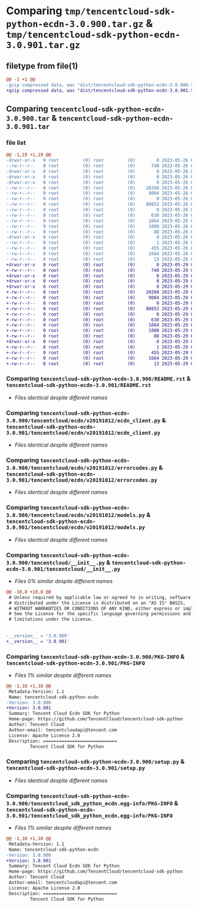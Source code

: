 # Comparing `tmp/tencentcloud-sdk-python-ecdn-3.0.900.tar.gz` & `tmp/tencentcloud-sdk-python-ecdn-3.0.901.tar.gz`

## filetype from file(1)

```diff
@@ -1 +1 @@
-gzip compressed data, was "dist/tencentcloud-sdk-python-ecdn-3.0.900.tar", last modified: Fri May 26 02:17:58 2023, max compression
+gzip compressed data, was "dist/tencentcloud-sdk-python-ecdn-3.0.901.tar", last modified: Mon May 29 02:26:58 2023, max compression
```

## Comparing `tencentcloud-sdk-python-ecdn-3.0.900.tar` & `tencentcloud-sdk-python-ecdn-3.0.901.tar`

### file list

```diff
@@ -1,19 +1,19 @@
-drwxr-xr-x   0 root         (0) root         (0)        0 2023-05-26 02:17:58.000000 tencentcloud-sdk-python-ecdn-3.0.900/
--rw-r--r--   0 root         (0) root         (0)      740 2023-05-26 02:17:58.000000 tencentcloud-sdk-python-ecdn-3.0.900/README.rst
-drwxr-xr-x   0 root         (0) root         (0)        0 2023-05-26 02:17:58.000000 tencentcloud-sdk-python-ecdn-3.0.900/tencentcloud/
-drwxr-xr-x   0 root         (0) root         (0)        0 2023-05-26 02:17:58.000000 tencentcloud-sdk-python-ecdn-3.0.900/tencentcloud/ecdn/
-drwxr-xr-x   0 root         (0) root         (0)        0 2023-05-26 02:17:58.000000 tencentcloud-sdk-python-ecdn-3.0.900/tencentcloud/ecdn/v20191012/
--rw-r--r--   0 root         (0) root         (0)    20260 2023-05-26 02:17:58.000000 tencentcloud-sdk-python-ecdn-3.0.900/tencentcloud/ecdn/v20191012/ecdn_client.py
--rw-r--r--   0 root         (0) root         (0)     9084 2023-05-26 02:17:58.000000 tencentcloud-sdk-python-ecdn-3.0.900/tencentcloud/ecdn/v20191012/errorcodes.py
--rw-r--r--   0 root         (0) root         (0)        0 2023-05-26 02:17:58.000000 tencentcloud-sdk-python-ecdn-3.0.900/tencentcloud/ecdn/v20191012/__init__.py
--rw-r--r--   0 root         (0) root         (0)    80852 2023-05-26 02:17:58.000000 tencentcloud-sdk-python-ecdn-3.0.900/tencentcloud/ecdn/v20191012/models.py
--rw-r--r--   0 root         (0) root         (0)        0 2023-05-26 02:17:58.000000 tencentcloud-sdk-python-ecdn-3.0.900/tencentcloud/ecdn/__init__.py
--rw-r--r--   0 root         (0) root         (0)      630 2023-05-26 02:17:58.000000 tencentcloud-sdk-python-ecdn-3.0.900/tencentcloud/__init__.py
--rw-r--r--   0 root         (0) root         (0)     1664 2023-05-26 02:17:58.000000 tencentcloud-sdk-python-ecdn-3.0.900/PKG-INFO
--rw-r--r--   0 root         (0) root         (0)     1008 2023-05-26 02:17:58.000000 tencentcloud-sdk-python-ecdn-3.0.900/setup.py
--rw-r--r--   0 root         (0) root         (0)       88 2023-05-26 02:17:58.000000 tencentcloud-sdk-python-ecdn-3.0.900/setup.cfg
-drwxr-xr-x   0 root         (0) root         (0)        0 2023-05-26 02:17:58.000000 tencentcloud-sdk-python-ecdn-3.0.900/tencentcloud_sdk_python_ecdn.egg-info/
--rw-r--r--   0 root         (0) root         (0)        1 2023-05-26 02:17:58.000000 tencentcloud-sdk-python-ecdn-3.0.900/tencentcloud_sdk_python_ecdn.egg-info/dependency_links.txt
--rw-r--r--   0 root         (0) root         (0)      455 2023-05-26 02:17:58.000000 tencentcloud-sdk-python-ecdn-3.0.900/tencentcloud_sdk_python_ecdn.egg-info/SOURCES.txt
--rw-r--r--   0 root         (0) root         (0)     1664 2023-05-26 02:17:58.000000 tencentcloud-sdk-python-ecdn-3.0.900/tencentcloud_sdk_python_ecdn.egg-info/PKG-INFO
--rw-r--r--   0 root         (0) root         (0)       13 2023-05-26 02:17:58.000000 tencentcloud-sdk-python-ecdn-3.0.900/tencentcloud_sdk_python_ecdn.egg-info/top_level.txt
+drwxr-xr-x   0 root         (0) root         (0)        0 2023-05-29 02:26:58.000000 tencentcloud-sdk-python-ecdn-3.0.901/
+-rw-r--r--   0 root         (0) root         (0)      740 2023-05-29 02:26:58.000000 tencentcloud-sdk-python-ecdn-3.0.901/README.rst
+drwxr-xr-x   0 root         (0) root         (0)        0 2023-05-29 02:26:58.000000 tencentcloud-sdk-python-ecdn-3.0.901/tencentcloud/
+drwxr-xr-x   0 root         (0) root         (0)        0 2023-05-29 02:26:58.000000 tencentcloud-sdk-python-ecdn-3.0.901/tencentcloud/ecdn/
+drwxr-xr-x   0 root         (0) root         (0)        0 2023-05-29 02:26:58.000000 tencentcloud-sdk-python-ecdn-3.0.901/tencentcloud/ecdn/v20191012/
+-rw-r--r--   0 root         (0) root         (0)    20260 2023-05-29 02:26:58.000000 tencentcloud-sdk-python-ecdn-3.0.901/tencentcloud/ecdn/v20191012/ecdn_client.py
+-rw-r--r--   0 root         (0) root         (0)     9084 2023-05-29 02:26:58.000000 tencentcloud-sdk-python-ecdn-3.0.901/tencentcloud/ecdn/v20191012/errorcodes.py
+-rw-r--r--   0 root         (0) root         (0)        0 2023-05-29 02:26:58.000000 tencentcloud-sdk-python-ecdn-3.0.901/tencentcloud/ecdn/v20191012/__init__.py
+-rw-r--r--   0 root         (0) root         (0)    80852 2023-05-29 02:26:58.000000 tencentcloud-sdk-python-ecdn-3.0.901/tencentcloud/ecdn/v20191012/models.py
+-rw-r--r--   0 root         (0) root         (0)        0 2023-05-29 02:26:58.000000 tencentcloud-sdk-python-ecdn-3.0.901/tencentcloud/ecdn/__init__.py
+-rw-r--r--   0 root         (0) root         (0)      630 2023-05-29 02:26:58.000000 tencentcloud-sdk-python-ecdn-3.0.901/tencentcloud/__init__.py
+-rw-r--r--   0 root         (0) root         (0)     1664 2023-05-29 02:26:58.000000 tencentcloud-sdk-python-ecdn-3.0.901/PKG-INFO
+-rw-r--r--   0 root         (0) root         (0)     1008 2023-05-29 02:26:58.000000 tencentcloud-sdk-python-ecdn-3.0.901/setup.py
+-rw-r--r--   0 root         (0) root         (0)       88 2023-05-29 02:26:58.000000 tencentcloud-sdk-python-ecdn-3.0.901/setup.cfg
+drwxr-xr-x   0 root         (0) root         (0)        0 2023-05-29 02:26:58.000000 tencentcloud-sdk-python-ecdn-3.0.901/tencentcloud_sdk_python_ecdn.egg-info/
+-rw-r--r--   0 root         (0) root         (0)        1 2023-05-29 02:26:58.000000 tencentcloud-sdk-python-ecdn-3.0.901/tencentcloud_sdk_python_ecdn.egg-info/dependency_links.txt
+-rw-r--r--   0 root         (0) root         (0)      455 2023-05-29 02:26:58.000000 tencentcloud-sdk-python-ecdn-3.0.901/tencentcloud_sdk_python_ecdn.egg-info/SOURCES.txt
+-rw-r--r--   0 root         (0) root         (0)     1664 2023-05-29 02:26:58.000000 tencentcloud-sdk-python-ecdn-3.0.901/tencentcloud_sdk_python_ecdn.egg-info/PKG-INFO
+-rw-r--r--   0 root         (0) root         (0)       13 2023-05-29 02:26:58.000000 tencentcloud-sdk-python-ecdn-3.0.901/tencentcloud_sdk_python_ecdn.egg-info/top_level.txt
```

### Comparing `tencentcloud-sdk-python-ecdn-3.0.900/README.rst` & `tencentcloud-sdk-python-ecdn-3.0.901/README.rst`

 * *Files identical despite different names*

### Comparing `tencentcloud-sdk-python-ecdn-3.0.900/tencentcloud/ecdn/v20191012/ecdn_client.py` & `tencentcloud-sdk-python-ecdn-3.0.901/tencentcloud/ecdn/v20191012/ecdn_client.py`

 * *Files identical despite different names*

### Comparing `tencentcloud-sdk-python-ecdn-3.0.900/tencentcloud/ecdn/v20191012/errorcodes.py` & `tencentcloud-sdk-python-ecdn-3.0.901/tencentcloud/ecdn/v20191012/errorcodes.py`

 * *Files identical despite different names*

### Comparing `tencentcloud-sdk-python-ecdn-3.0.900/tencentcloud/ecdn/v20191012/models.py` & `tencentcloud-sdk-python-ecdn-3.0.901/tencentcloud/ecdn/v20191012/models.py`

 * *Files identical despite different names*

### Comparing `tencentcloud-sdk-python-ecdn-3.0.900/tencentcloud/__init__.py` & `tencentcloud-sdk-python-ecdn-3.0.901/tencentcloud/__init__.py`

 * *Files 0% similar despite different names*

```diff
@@ -10,8 +10,8 @@
 # Unless required by applicable law or agreed to in writing, software
 # distributed under the License is distributed on an "AS IS" BASIS,
 # WITHOUT WARRANTIES OR CONDITIONS OF ANY KIND, either express or implied.
 # See the License for the specific language governing permissions and
 # limitations under the License.
 
 
-__version__ = '3.0.900'
+__version__ = '3.0.901'
```

### Comparing `tencentcloud-sdk-python-ecdn-3.0.900/PKG-INFO` & `tencentcloud-sdk-python-ecdn-3.0.901/PKG-INFO`

 * *Files 1% similar despite different names*

```diff
@@ -1,10 +1,10 @@
 Metadata-Version: 1.1
 Name: tencentcloud-sdk-python-ecdn
-Version: 3.0.900
+Version: 3.0.901
 Summary: Tencent Cloud Ecdn SDK for Python
 Home-page: https://github.com/TencentCloud/tencentcloud-sdk-python
 Author: Tencent Cloud
 Author-email: tencentcloudapi@tencent.com
 License: Apache License 2.0
 Description: ============================
         Tencent Cloud SDK for Python
```

### Comparing `tencentcloud-sdk-python-ecdn-3.0.900/setup.py` & `tencentcloud-sdk-python-ecdn-3.0.901/setup.py`

 * *Files identical despite different names*

### Comparing `tencentcloud-sdk-python-ecdn-3.0.900/tencentcloud_sdk_python_ecdn.egg-info/PKG-INFO` & `tencentcloud-sdk-python-ecdn-3.0.901/tencentcloud_sdk_python_ecdn.egg-info/PKG-INFO`

 * *Files 1% similar despite different names*

```diff
@@ -1,10 +1,10 @@
 Metadata-Version: 1.1
 Name: tencentcloud-sdk-python-ecdn
-Version: 3.0.900
+Version: 3.0.901
 Summary: Tencent Cloud Ecdn SDK for Python
 Home-page: https://github.com/TencentCloud/tencentcloud-sdk-python
 Author: Tencent Cloud
 Author-email: tencentcloudapi@tencent.com
 License: Apache License 2.0
 Description: ============================
         Tencent Cloud SDK for Python
```

